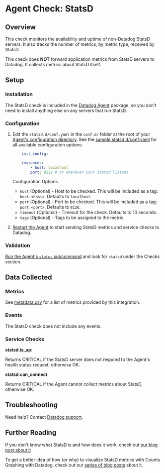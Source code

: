 # Agent Check: StatsD

## Overview

This check monitors the availability and uptime of non-Datadog StatsD servers. It also tracks the number of metrics, by metric type, received by StatsD.

This check does **NOT** forward application metrics from StatsD servers to Datadog. It collects metrics about StatsD itself.

## Setup
### Installation

The StatsD check is included in the [Datadog Agent][1] package, so you don't need to install anything else on any servers that run StatsD.

### Configuration

1. Edit the `statsd.d/conf.yaml` in the `conf.d/` folder at the root of your [Agent's configuration directory][2]. See the [sample statsd.d/conf.yaml][3] for all available configuration options:

    ```yaml
        init_config:

        instances:
            - host: localhost
            port: 8126 # or wherever your statsd listens
    ```

    Configuration Options

    - `host` (Optional) - Host to be checked. This will be included as a tag: `host:<host>`. Defaults to `localhost`.
    - `port` (Optional) - Port to be checked. This will be included as a tag: `port:<port>`. Defaults to `8126`.
    - `timeout` (Optional) - Timeout for the check. Defaults to 10 seconds.
    - `tags` (Optional) - Tags to be assigned to the metric.

2. [Restart the Agent][4] to start sending StatsD metrics and service checks to Datadog.

### Validation

[Run the Agent's `status` subcommand][5] and look for `statsd` under the Checks section.

## Data Collected
### Metrics
See [metadata.csv][6] for a list of metrics provided by this integration.

### Events
The StatsD check does not include any events.

### Service Checks

**statsd.is_up**:

Returns CRITICAL if the StatsD server does not respond to the Agent's health status request, otherwise OK.

**statsd.can_connect**:

Returns CRITICAL if the Agent cannot collect metrics about StatsD, otherwise OK.

## Troubleshooting
Need help? Contact [Datadog support][7].

## Further Reading
If you don't know what StatsD is and how does it work, check out [our blog post about it][8]

To get a better idea of how (or why) to visualize StatsD metrics with Counts Graphing with Datadog, check out our [series of blog posts][9] about it.


[1]: https://app.datadoghq.com/account/settings#agent
[2]: https://docs.datadoghq.com/agent/faq/agent-configuration-files/#agent-configuration-directory
[3]: https://github.com/DataDog/integrations-core/blob/master/statsd/datadog_checks/statsd/data/conf.yaml.example
[4]: https://docs.datadoghq.com/agent/faq/agent-commands/#start-stop-restart-the-agent
[5]: https://docs.datadoghq.com/agent/faq/agent-commands/#agent-status-and-information
[6]: https://github.com/DataDog/integrations-core/blob/master/statsd/metadata.csv
[7]: https://docs.datadoghq.com/help
[8]: https://www.datadoghq.com/blog/statsd
[9]: https://www.datadoghq.com/blog/visualize-statsd-metrics-counts-graphing
